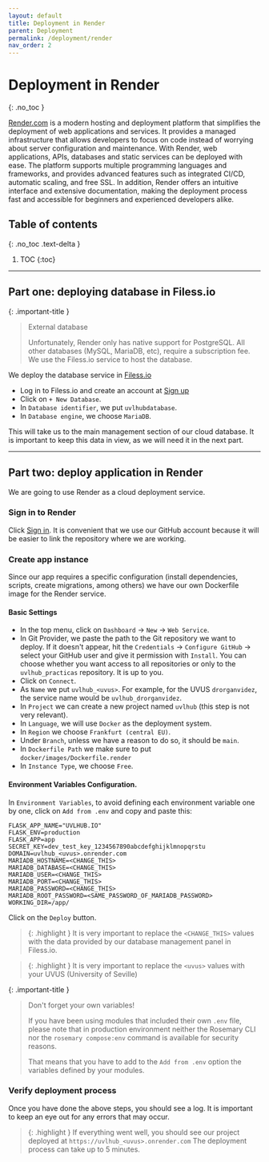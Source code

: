 ```yaml
---
layout: default
title: Deployment in Render
parent: Deployment
permalink: /deployment/render
nav_order: 2
---
```


# Deployment in Render
{: .no_toc }

[Render.com](https://render.com) is a modern hosting and deployment platform that simplifies the deployment of web applications and services. It provides a managed infrastructure that allows developers to focus on code instead of worrying about server configuration and maintenance. With Render, web applications, APIs, databases and static services can be deployed with ease. The platform supports multiple programming languages and frameworks, and provides advanced features such as integrated CI/CD, automatic scaling, and free SSL. In addition, Render offers an intuitive interface and extensive documentation, making the deployment process fast and accessible for beginners and experienced developers alike.

## Table of contents
{: .no_toc .text-delta }

1. TOC
{:toc}

---


## Part one: deploying database in Filess.io

{: .important-title }
> <i class="fa-solid fa-database"></i> External database
>
> Unfortunately, Render only has native support for PostgreSQL. All other databases (MySQL, MariaDB, etc), require a subscription fee. We use the Filess.io service to host the database.

We deploy the database service in [Filess.io](https://filess.io)

- Log in to Filess.io and create an account at [Sign up](https://dash.filess.io/#/register)
- Click on `+ New Database`.
- In `Database identifier`, we put `uvlhubdatabase`.
- In `Database engine`, we choose `MariaDB`.

This will take us to the main management section of our cloud database. It is important to keep this data in view, as we will need it in the next part.

---

## Part two: deploy application in Render

We are going to use Render as a cloud deployment service. 

### Sign in to Render

Click [Sign in](https://dashboard.render.com/). It is convenient that we use our GitHub account because it will be easier to link the repository where we are working.

### Create app instance

Since our app requires a specific configuration (install dependencies, scripts, create migrations, among others) we have our own Dockerfile image for the Render service.

#### Basic Settings

- In the top menu, click on `Dashboard` -> `New` -> `Web Service`.
- In Git Provider, we paste the path to the Git repository we want to deploy. If it doesn't appear, hit the `Credentials` -> `Configure GitHub` -> select your GitHub user and give it permission with `Install`. You can choose whether you want access to all repositories or only to the `uvlhub_practicas` repository. It is up to you.
- Click on `Connect`.
- As `Name` we put `uvlhub_<uvus>`. For example, for the UVUS `drorganvidez`, the service name would be `uvlhub_drorganvidez`.
- In `Project` we can create a new project named `uvlhub` (this step is not very relevant).
- In `Language`, we will use `Docker` as the deployment system.
- In `Region` we choose `Frankfurt (central EU)`.
- Under `Branch`, unless we have a reason to do so, it should be `main`.
- In `Dockerfile Path` we make sure to put `docker/images/Dockerfile.render`
- In `Instance Type`, we choose `Free`.

#### Environment Variables Configuration.

In `Environment Variables`, to avoid defining each environment variable one by one, click on `Add from .env` and copy and paste this:

```
FLASK_APP_NAME="UVLHUB.IO"
FLASK_ENV=production
FLASK_APP=app
SECRET_KEY=dev_test_key_1234567890abcdefghijklmnopqrstu
DOMAIN=uvlhub_<uvus>.onrender.com
MARIADB_HOSTNAME=<CHANGE_THIS>
MARIADB_DATABASE=<CHANGE_THIS>
MARIADB_USER=<CHANGE_THIS>
MARIADB_PORT=<CHANGE_THIS>
MARIADB_PASSWORD=<CHANGE_THIS>
MARIADB_ROOT_PASSWORD=<SAME_PASSWORD_OF_MARIADB_PASSWORD>
WORKING_DIR=/app/
```

Click on the `Deploy` button.

> {: .highlight }
> <i class="fa-solid fa-seedling"></i> It is very important to replace the `<CHANGE_THIS>` values with the data provided by our database management panel in Filess.io.

> {: .highlight }
> <i class="fa-solid fa-seedling"></i> It is very important to replace the `<uvus>` values with your UVUS (University of Seville)

{: .important-title }
> <i class="fa-solid fa-triangle-exclamation"></i> Don't forget your own variables!
>
> If you have been using modules that included their own `.env` file, please note that in production environment neither the Rosemary CLI nor the `rosemary compose:env` command is available for security reasons.
> 
> That means that you have to add to the `Add from .env` option the variables defined by your modules.

### Verify deployment process

Once you have done the above steps, you should see a log. It is important to keep an eye out for any errors that may occur.

> {: .highlight }
> <i class="fa-solid fa-globe"></i> If everything went well, you should see our project deployed at `https://uvlhub_<uvus>.onrender.com`
> The deployment process can take up to 5 minutes.
